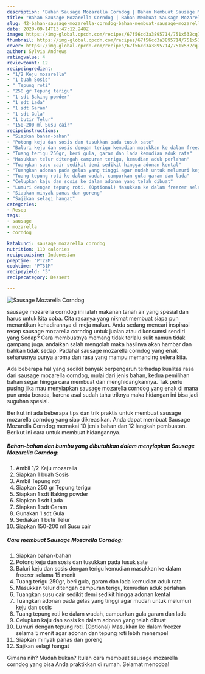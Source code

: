```yaml
---
description: "Bahan Sausage Mozarella Corndog | Bahan Membuat Sausage Mozarella Corndog Yang Lezat"
title: "Bahan Sausage Mozarella Corndog | Bahan Membuat Sausage Mozarella Corndog Yang Lezat"
slug: 42-bahan-sausage-mozarella-corndog-bahan-membuat-sausage-mozarella-corndog-yang-lezat
date: 2020-09-14T13:47:12.248Z
image: https://img-global.cpcdn.com/recipes/67f56cd3a3895714/751x532cq70/sausage-mozarella-corndog-foto-resep-utama.jpg
thumbnail: https://img-global.cpcdn.com/recipes/67f56cd3a3895714/751x532cq70/sausage-mozarella-corndog-foto-resep-utama.jpg
cover: https://img-global.cpcdn.com/recipes/67f56cd3a3895714/751x532cq70/sausage-mozarella-corndog-foto-resep-utama.jpg
author: Sylvia Andrews
ratingvalue: 4
reviewcount: 12
recipeingredient:
- "1/2 Keju mozarella"
- "1 buah Sosis"
- " Tepung roti"
- "250 gr Tepung terigu"
- "1 sdt Baking powder"
- "1 sdt Lada"
- "1 sdt Garam"
- "1 sdt Gula"
- "1 butir Telur"
- "150-200 ml Susu cair"
recipeinstructions:
- "Siapkan bahan-bahan"
- "Potong keju dan sosis dan tusukkan pada tusuk sate"
- "Baluri keju dan sosis dengan terigu kemudian masukkan ke dalam freezer selama 15 menit"
- "Tuang terigu 250gr, beri gula, garam dan lada kemudian aduk rata"
- "Masukkan telur ditengah campuran terigu, kemudian aduk perlahan"
- "Tuangkan susu cair sedikit demi sedikit hingga adonan kental"
- "Tuangkan adonan pada gelas yang tinggi agar mudah untuk melumuri keju dan sosis"
- "Tuang tepung roti ke dalam wadah, campurkan gula garam dan lada"
- "Celupkan kaju dan sosis ke dalam adonan yang telah dibuat"
- "Lumuri dengan tepung roti. (Optional) Masukkan ke dalam freezer selama 5 menit agar adonan dan tepung roti lebih menempel"
- "Siapkan minyak panas dan goreng"
- "Sajikan selagi hangat"
categories:
- Resep
tags:
- sausage
- mozarella
- corndog

katakunci: sausage mozarella corndog 
nutrition: 110 calories
recipecuisine: Indonesian
preptime: "PT22M"
cooktime: "PT31M"
recipeyield: "3"
recipecategory: Dessert

---
```



![Sausage Mozarella Corndog](https://img-global.cpcdn.com/recipes/67f56cd3a3895714/751x532cq70/sausage-mozarella-corndog-foto-resep-utama.jpg)


sausage mozarella corndog ini ialah makanan tanah air yang spesial dan harus untuk kita coba. Cita rasanya yang nikmat membuat siapa pun menantikan kehadirannya di meja makan.
Anda sedang mencari inspirasi resep sausage mozarella corndog untuk jualan atau dikonsumsi sendiri yang Sedap? Cara membuatnya memang tidak terlalu sulit namun tidak gampang juga. andaikan salah mengolah maka hasilnya akan hambar dan bahkan tidak sedap. Padahal sausage mozarella corndog yang enak seharusnya punya aroma dan rasa yang mampu memancing selera kita.



Ada beberapa hal yang sedikit banyak berpengaruh terhadap kualitas rasa dari sausage mozarella corndog, mulai dari jenis bahan, kedua pemilihan bahan segar hingga cara membuat dan menghidangkannya. Tak perlu pusing jika mau menyiapkan sausage mozarella corndog yang enak di mana pun anda berada, karena asal sudah tahu triknya maka hidangan ini bisa jadi suguhan spesial.


Berikut ini ada beberapa tips dan trik praktis untuk membuat sausage mozarella corndog yang siap dikreasikan. Anda dapat membuat Sausage Mozarella Corndog memakai 10 jenis bahan dan 12 langkah pembuatan. Berikut ini cara untuk membuat hidangannya.

<!--inarticleads1-->

##### Bahan-bahan dan bumbu yang dibutuhkan dalam menyiapkan Sausage Mozarella Corndog:

1. Ambil 1/2 Keju mozarella
1. Siapkan 1 buah Sosis
1. Ambil  Tepung roti
1. Siapkan 250 gr Tepung terigu
1. Siapkan 1 sdt Baking powder
1. Siapkan 1 sdt Lada
1. Siapkan 1 sdt Garam
1. Gunakan 1 sdt Gula
1. Sediakan 1 butir Telur
1. Siapkan 150-200 ml Susu cair




<!--inarticleads2-->

##### Cara membuat Sausage Mozarella Corndog:

1. Siapkan bahan-bahan
1. Potong keju dan sosis dan tusukkan pada tusuk sate
1. Baluri keju dan sosis dengan terigu kemudian masukkan ke dalam freezer selama 15 menit
1. Tuang terigu 250gr, beri gula, garam dan lada kemudian aduk rata
1. Masukkan telur ditengah campuran terigu, kemudian aduk perlahan
1. Tuangkan susu cair sedikit demi sedikit hingga adonan kental
1. Tuangkan adonan pada gelas yang tinggi agar mudah untuk melumuri keju dan sosis
1. Tuang tepung roti ke dalam wadah, campurkan gula garam dan lada
1. Celupkan kaju dan sosis ke dalam adonan yang telah dibuat
1. Lumuri dengan tepung roti. (Optional) Masukkan ke dalam freezer selama 5 menit agar adonan dan tepung roti lebih menempel
1. Siapkan minyak panas dan goreng
1. Sajikan selagi hangat




Gimana nih? Mudah bukan? Itulah cara membuat sausage mozarella corndog yang bisa Anda praktikkan di rumah. Selamat mencoba!
